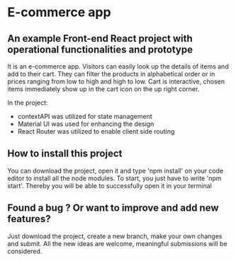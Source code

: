 # E-commerce app

## An example Front-end React project with operational functionalities and prototype

It is an e-commerce app. Visitors can easily look up the details of items and add to their cart. They can filter the products in alphabetical order or in prices ranging from low to high and high to low. Cart is interactive, chosen items immediately show up in the cart icon on the up right corner.

In the project:

- contextAPI was utilized for state management
- Material UI was used for enhancing the design
- React Router was utilized to enable client side routing

## How to install this project

You can download the project, open it and type 'npm install' on your code editor to install all the node modules. To start, you just have to write 'npm start'. Thereby you will be able to successfully open it in your terminal

## Found a bug ? Or want to improve and add new features?

Just download the project, create a new branch, make your own changes and submit. All the new ideas are welcome, meaningful submissions will be considered.
